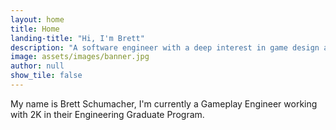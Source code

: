 ```yaml
---
layout: home
title: Home
landing-title: "Hi, I'm Brett"
description: "A software engineer with a deep interest in game design and programming"
image: assets/images/banner.jpg
author: null
show_tile: false
---
```


My name is Brett Schumacher, I'm currently a Gameplay Engineer working with 2K in their Engineering Graduate Program.
